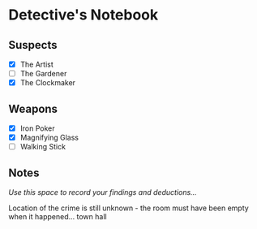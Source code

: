 # Detective's Notebook

## Suspects
- [x] The Artist
- [ ] The Gardener
- [x] The Clockmaker

## Weapons
- [x] Iron Poker
- [x] Magnifying Glass
- [ ] Walking Stick

## Notes
*Use this space to record your findings and deductions...*

Location of the crime is still unknown - the room must have been empty when it happened... town hall

